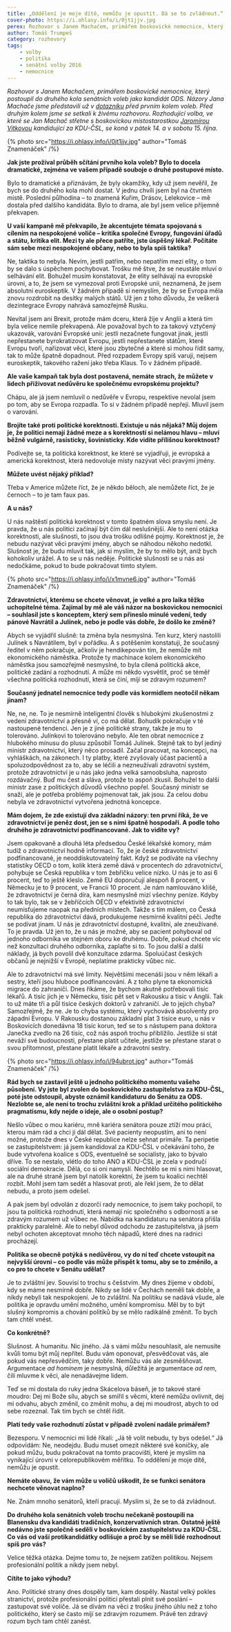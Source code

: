 ```yaml
---
title: „Oddělení je moje dítě, nemůžu je opustit. Dá se to zvládnout.“
cover-photo: https://i.ohlasy.info/i/0jt1jjv.jpg
perex: Rozhovor s Janem Machačem, primářem boskovické nemocnice, který postoupil do druhého kola senátních voleb jako kandidát ODS.
author: Tomáš Trumpeš
category: rozhovory
tags:
    - volby
    - politika
    - senátní volby 2016
    - nemocnice
---
```


*Rozhovor s Janem Machačem, primářem boskovické nemocnice, který postoupil do druhého kola senátních voleb jako kandidát ODS. Názory Jana Machače jsme představili už v [dotazníku](https://ohlasy.info/clanky/2016/09/dotaznik-machac.html) před prvním kolem voleb. Před druhým kolem jsme se setkali k živému rozhovoru. Rozhodující volba, ve které se Jan Machač střetne s boskovickou místostarostkou [Jaromírou Vítkovou](http://ohlasy.info/clanky/2016/10/rozhovor-vitkova.html) kandidující za KDU-ČSL, se koná v pátek 14. a v sobotu 15. října.*

{% photo src="https://i.ohlasy.info/i/0jt1jjv.jpg" author="Tomáš Znamenáček" /%}

**Jak jste prožíval průběh sčítání prvního kola voleb? Bylo to docela dramatické, zejména ve vašem případě souboje o druhé postupové místo.**

Bylo to dramatické a přiznávám, že byly okamžiky, kdy už jsem nevěřil, že bych se do druhého kola mohl dostat. V jednu chvíli jsem byl na čtvrtém místě. Poslední půlhodina – to znamená Kuřim, Drásov, Lelekovice – mě dostala před dalšího kandidáta. Bylo to drama, ale byl jsem velice příjemně překvapen.

**U vaší kampaně mě překvapilo, že akcentujete témata spojovaná s cílením na nespokojené voliče – kritika společné Evropy, fungování úřadů a státu, kritika elit. Mezi ty ale přece patříte, jste úspěšný lékař. Počítáte sám sebe mezi nespokojené občany, nebo to byla spíš taktika?**

Ne, taktika to nebyla. Nevím, jestli patřím, nebo nepatřím mezi elity, o tom by se dalo s úspěchem pochybovat. Trošku mě štve, že se neustále mluví o selhávání elit. Bohužel musím konstatovat, že elity selhávají na evropské úrovni, a to, že jsem se vymezoval proti Evropské unii, neznamená, že jsem absolutní euroskeptik. V žádném případě si nemyslím, že by se Evropa měla znovu rozdrobit na desítky malých států. Už jen z toho důvodu, že veškerá dezintegrace Evropy nahrává samozřejmě Rusku.

Nevítal jsem ani Brexit, protože mám dceru, která žije v Anglii a která tím byla velice nemile překvapená. Ale považoval bych to za takový vztyčený ukazovák, varování Evropské unii: jestli nezačnete fungovat jinak, jestli nepřestanete byrokratizovat Evropu, jestli nepřestanete státům, které Evropu tvoří, nařizovat věci, které jsou zbytečné a které si mohou řídit samy, tak to může špatně dopadnout. Před rozpadem Evropy spíš varuji, nejsem euroskeptik, takového ražení jako třeba Klaus. To v žádném případě.

**Ale vaše kampaň tak byla dost postavená, nemáte strach, že můžete v lidech přiživovat nedůvěru ke společnému evropskému projektu?**

Chápu, ale já jsem nemluvil o nedůvěře v Evropu, respektive nevolal jsem po tom, aby se Evropa rozpadla. To si v žádném případě nepřeji. Mluvil jsem o varování. 

**Brojíte také proti politické korektnosti. Existuje u nás nějaká? Můj dojem je, že politici nemají žádné meze a s korektností si nelámou hlavu – mluví běžně vulgárně, rasisticky, šovinisticky. Kde vidíte přílišnou korektnost?**

Podívejte se, ta politická korektnost, ke které se vyjadřuji, je evropská a americká korektnost, která nedovoluje místy nazývat věci pravými jmény.

**Můžete uvést nějaký příklad?**

Třeba v Americe můžete říct, že je někdo běloch, ale nemůžete říct, že je černoch – to je tam faux pas. 

**A u nás?**

U nás naštěstí politická korektnost v tomto špatném slova smyslu není. Je pravda, že u nás politici začínají být čím dál neslušnější. Ale to není otázka korektnosti, ale slušnosti, to jsou dva trošku odlišné pojmy. Korektnost je, že nebudu nazývat věci pravými jmény, abych se náhodou někoho nedotkl. Slušnost je, že budu mluvit tak, jak si myslím, že by to mělo být, aniž bych kohokoliv urážel. A to se u nás neděje. Politické slušnosti se u nás asi nedočkáme, pokud to bude pokračovat tímto stylem. 

{% photo src="https://i.ohlasy.info/i/x1mvne6.jpg" author="Tomáš Znamenáček" /%}

**Zdravotnictví, kterému se chcete věnovat, je velké a pro laika těžko uchopitelné téma. Zajímal by mě ale váš názor na boskovickou nemocnici – souhlasil jste s konceptem, který sem přineslo minulé vedení, tedy pánové Navrátil a Julínek, nebo je podle vás dobře, že došlo ke změně?**

Abych se vyjádřil slušně: ta změna byla nesmyslná. Ten kurz, který nastolili Julínek s Navrátilem, byl v pořádku. A s potěšením konstatuji, že současný ředitel v něm pokračuje, ačkoliv je hendikepován tím, že nemůže mít ekonomického náměstka. Protože ty machinace kolem ekonomického náměstka jsou samozřejmě nesmyslné, to byla cílená politická akce, politické zadání a rozhodnutí. A může mi někdo vysvětlit, proč se téměř všechna politická rozhodnutí, která se činí, míjí se zdravým rozumem?

**Současný jednatel nemocnice tedy podle vás kormidlem neotočil někam jinam?**

Ne, ne, ne. To je nesmírně inteligentní člověk s hlubokými zkušenostmi z vedení zdravotnictví a přesně ví, co má dělat. Bohudík pokračuje v té nastoupené tendenci. Jen je z jiné politické strany, takže je mu to tolerováno. Julínkovi to tolerováno nebylo. Ale ten obrat nemocnice z hlubokého mínusu do plusu způsobil Tomáš Julínek. Stejně tak to byl jediný ministr zdravotnictví, který něco prosadil. Začal pracovat, na koncepci, na vyhláškách, na zákonech. I ty platby, které zvyšovaly účast pacientů a spoluzodpovědnost za to, aby se léčili a nezneužívali zdravotní systém, protože zdravotnictví je u nás jako jedna velká samoobsluha, naprosto rozdávačný. Buď mu čest a sláva, protože to aspoň zkusil. Bohužel to další ministr zase z politických důvodů všechno popřel. Současný ministr se snaží, ale je potřeba problémy pojmenovat tak, jak jsou. Za celou dobu nebyla ve zdravotnictví vytvořena jednotná koncepce.

**Mám dojem, že zde existují dva základní názory: ten první říká, že ve zdravotnictví je peněz dost, jen se s nimi špatně hospodaří. A podle toho druhého je zdravotnictví podfinancované. Jak to vidíte vy?**

Jsem opakovaně a dlouhá léta předsedou České lékařské komory, mám tudíž o zdravotnictví hodně informací. To, že je české zdravotnictví podfinancované, je neoddiskutovatelný fakt. Když se podíváte na všechny statistiky OECD o tom, kolik která země dává v procentech do zdravotnictví, pohybuje se Česká republika v tom žebříčku velice nízko. U nás je to asi 6 procent, teď to ještě kleslo. Země EU doporučují alespoň 8 procent, v Německu je to 9 procent, ve Francii 10 procent. Je nám namlouváno klišé, že zdravotnictví je černá díra, kam nesmyslně mizí všechny peníze. Kdyby to tak bylo, tak se v žebříčcích OECD v efektivitě zdravotnictví neumisťujeme naopak na předních místech. Takže s tím málem, co Česká republika do zdravotnictví dává, produkujeme nesmírně kvalitní péči. Jeďte se podívat jinam. U nás je zdravotnictví dostupné, kvalitní, ale zneužívané. To je pravda. Už jen to, že u nás je možné, aby se pacient pohyboval od jednoho odborníka ve stejném oboru ke druhému. Dobře, pokud chcete víc než konzultaci druhého odborníka, zaplaťte si to. To jsou další a další náklady, já bych povolil dvě konzultace zdarma. Spoluúčast českých občanů je nejnižší v Evropě, neplatíme prakticky vůbec nic.

Ale to zdravotnictví má své limity. Největšími mecenáši jsou v něm lékaři a sestry, kteří jsou hluboce podfinancováni. A z toho plyne ta ekonomická migrace do zahraničí. Dnes říkáme, že bychom akutně potřebovali tisíc lékařů. A tisíc jich je v Německu, tisíc pět set v Rakousku a tisíc v Anglii. Tak to už máte tři a půl tisíce českých doktorů v zahraničí. Je to jejich chyba? Samozřejmě, že ne. Je to chyba systému, který vychovává absolventy pro západní Evropu. V Rakousku dostanou základní plat 3 tisíce euro, u nás v Boskovicích donedávna 18 tisíc korun, teď se to s nástupem pana doktora Janečka zvedlo na 26 tisíc, což nás aspoň trochu přiblížilo. Jestliže si stát neváží své budoucnosti, přestane platit učitele, jestliže se přestane starat o svou přítomnost, přestane platit lékaře a zdravotní sestry.

{% photo src="https://i.ohlasy.info/i/94ubrot.jpg" author="Tomáš Znamenáček" /%}

**Rád bych se zastavil ještě u jednoho politického momentu vašeho působení. Vy jste byl zvolen do boskovického zastupitelstva za KDU-ČSL, poté jste odstoupil, abyste oznámil kandidaturu do Senátu za ODS. Nezlobte se, ale není to trochu zvláštní krok a příklad určitého politického pragmatismu, kdy nejde o ideje, ale o osobní postup?**

Nešlo vůbec o mou kariéru, mně kariéra senátora pouze ztíží mou práci, kterou mám rád a chci ji dál dělat. Své pacienty neopustím, ani to není možné, protože dnes v České republice nelze sehnat primáře. Ta peripetie se zastupitelstvem: já jsem kandidoval za KDU-ČSL v očekávání toho, že bude vytvořena koalice s ODS, eventuelně se socialisty, jako to bývalo dříve. To se nestalo, vlétlo do toho ANO a KDU-ČSL je zcela v područí sociální demokracie. Dělá, co si oni namyslí. Nechtělo se mi s nimi hlasovat, ale na druhé straně jsem byl natolik korektní, že jsem tu koalici nechtěl rozbít. Mohl jsem tam sedět a hlasovat proti, ale řekl jsem, že to dělat nebudu, a proto jsem odešel. 

A pak jsem byl odvolán z dozorčí rady nemocnice, to jsem taky pochopil, to jsou ta politická rozhodnutí, která nemají nic společného s odborností a se zdravým rozumem už vůbec ne. Nabídka na kandidaturu na senátora přišla prakticky paralelně. Ale to nebyl důvod odchodu ze zastupitelstva, já jsem nebyl ochoten akceptovat mnoho těch nápadů, které dnes na radnici procházejí.

**Politika se obecně potýká s nedůvěrou, vy do ní teď chcete vstoupit na nejvyšší úrovni – co podle vás může přispět k tomu, aby se to změnilo, a co pro to chcete v Senátu udělat?**

Je to zvláštní jev. Souvisí to trochu s češstvím. My dnes žijeme v období, kdy se máme nesmírně dobře. Nikdy se lidé v Čechách neměli tak dobře, a nikdy nebyli tak nespokojení. Je to zvláštní. Na politiku se nadává všude, ale politika je opravdu umění možného, umění kompromisu. Měl by to být slušný kompromis a chování politiků by se mělo radikálně změnit. To bych tam chtěl vnést.

**Co konkrétně?**

Slušnost. A humanitu. Nic jiného. Já s vámi můžu nesouhlasit, ale nemusíte kvůli tomu být můj nepřítel. Budu vám oponovat, přesvědčovat vás, ale pokud vás nepřesvědčím, taky dobře. Nemůžu vás ale zesměšňovat. Argumentace *ad hominem* je nesmyslná, důležitá je argumentace *ad rem*, čili mluvme k věci, ale nenadávejme lidem. 

Teď se mi dostala do ruky jedna Skácelova báseň, je to takové staré moudro: Dej mi Bože sílu, abych se smířil s věcmi, které nemůžu ovlivnit, dej mi odvahu, abych změnil, co změnit mohu, a dej mi moudrost, abych to od sebe rozeznal. Tak tím bych se chtěl řídit.

**Platí tedy vaše rozhodnutí zůstat v případě zvolení nadále primářem?**

Bezesporu. V nemocnici mi lidé říkali: „Já tě volit nebudu, ty bys odešel.“ Já odpovídám: Ne, neodejdu. Budu muset omezit některé své koníčky, ale pokud můžu, budu pokračovat na tomto pracovišti, které je myslím na vynikající úrovni v celorepublikovém měřítku. To oddělení je moje dítě, nemůžu je opustit.

**Nemáte obavu, že vám může u voličů uškodit, že se funkci senátora nechcete věnovat naplno?**

Ne. Znám mnoho senátorů, kteří pracují. Myslím si, že se to dá zvládnout.

**Do druhého kola senátních voleb trochu nečekaně postoupili na Blanensku dva kandidáti tradičních, konzervativních stran. Ostatně ještě nedávno jste společně seděli v boskovickém zastupitelstvu za KDU-ČSL. Co vás od vaší protikandidátky odlišuje a proč by se měli lidé rozhodnout spíš pro vás?**

Velice těžká otázka. Dejme tomu to, že nejsem zatížen politikou. Nejsem profesionální politik a nikdy jsem nebyl.

**Cítíte to jako výhodu?**

Ano. Politické strany dnes dospěly tam, kam dospěly. Nastal velký pokles stranictví, protože profesionální politici přestali plnit své poslání – zastupovat své voliče. Já se dívám na věci z trošku jiného úhlu než z toho politického, který se často míjí se zdravým rozumem. Právě ten zdravý rozum bych tam chtěl zanést.
